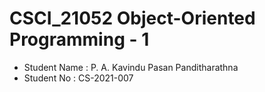 # CSCI_21052 Object-Oriented Programming - 1
- Student Name : P. A. Kavindu Pasan Panditharathna
- Student No : CS-2021-007
